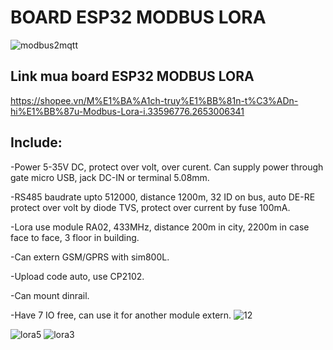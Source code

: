 # BOARD ESP32 MODBUS LORA
![modbus2mqtt](https://user-images.githubusercontent.com/49629370/64397506-b78ccb80-d08b-11e9-93d8-67bd6f3248a9.png)

## Link mua board ESP32 MODBUS LORA
https://shopee.vn/M%E1%BA%A1ch-truy%E1%BB%81n-t%C3%ADn-hi%E1%BB%87u-Modbus-Lora-i.33596776.2653006341

## Include:

-Power 5-35V DC, protect over volt, over curent.
Can supply power through gate micro USB, jack DC-IN or terminal 5.08mm.

-RS485 baudrate upto 512000, distance 1200m, 32 ID on bus, auto DE-RE
protect over volt by diode TVS, protect over current by fuse 100mA.

-Lora use module RA02, 433MHz, distance 200m in city, 2200m in case face to face, 3 floor in building.

-Can extern GSM/GPRS with sim800L.

-Upload code auto, use CP2102.

-Can mount dinrail.

-Have 7 IO free, can use it for another module extern.
![12](https://user-images.githubusercontent.com/49629370/64397501-b0fe5400-d08b-11e9-8690-bae710f9a904.png)

![lora5](https://user-images.githubusercontent.com/49629370/64397342-2c133a80-d08b-11e9-9520-96f3bfae00c6.jpg)
![lora3](https://user-images.githubusercontent.com/49629370/64397351-2e759480-d08b-11e9-9655-a404aa613fd8.jpg)
